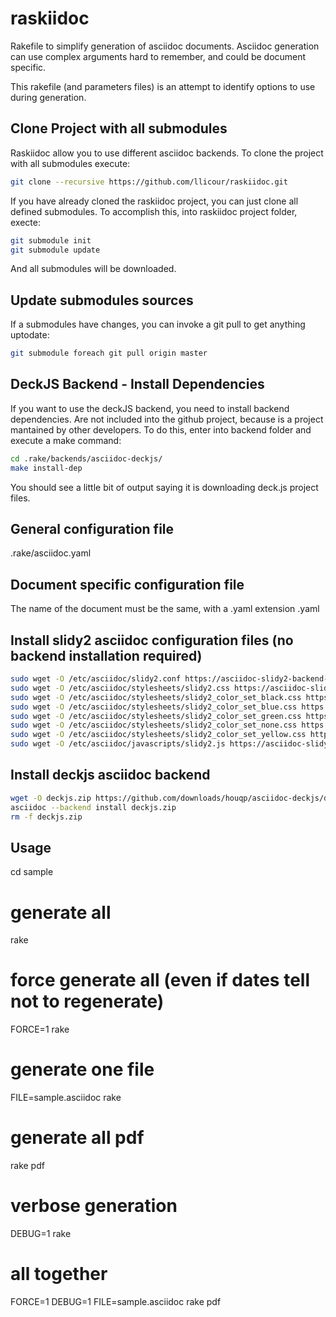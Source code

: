 raskiidoc
=========

Rakefile to simplify generation of asciidoc documents.
Asciidoc generation can use complex arguments hard to remember, and could be document specific.

This rakefile (and parameters files) is an attempt to identify options to use during generation.

Clone Project with all submodules
---------------------------------
Raskiidoc allow you to use different asciidoc backends. To clone the project
with all submodules execute:

```bash
git clone --recursive https://github.com/llicour/raskiidoc.git
```

If you have already cloned the raskiidoc project, you can just clone all defined
submodules. To accomplish this, into raskiidoc project folder, execte:

```bash
git submodule init 
git submodule update
```

And all submodules will be downloaded.

Update submodules sources
-------------------------
If a submodules have changes, you can invoke a git pull to get anything
uptodate:

```bash
git submodule foreach git pull origin master
```

DeckJS Backend - Install Dependencies
-------------------------------------
If you want to use the deckJS backend, you need to install backend dependencies.
Are not included into the github project, because is a project mantained by
other developers.
To do this, enter into backend folder and execute a make command:

```bash
cd .rake/backends/asciidoc-deckjs/
make install-dep
```

You should see a little bit of output saying it is downloading deck.js project
files.


General configuration file
--------------------------
.rake/asciidoc.yaml

Document specific configuration file
------------------------------------
The name of the document must be the same, with a .yaml extension
<document>.yaml

Install slidy2 asciidoc configuration files (no backend installation required)
-----------------------------------------------------------------------------

```bash
sudo wget -O /etc/asciidoc/slidy2.conf https://asciidoc-slidy2-backend-plugin.googlecode.com/svn-history/r6/trunk/slidy2.conf
sudo wget -O /etc/asciidoc/stylesheets/slidy2.css https://asciidoc-slidy2-backend-plugin.googlecode.com/svn/trunk/stylesheets/slidy2.css
sudo wget -O /etc/asciidoc/stylesheets/slidy2_color_set_black.css https://asciidoc-slidy2-backend-plugin.googlecode.com/svn/trunk/stylesheets/slidy2_color_set_black.css
sudo wget -O /etc/asciidoc/stylesheets/slidy2_color_set_blue.css https://asciidoc-slidy2-backend-plugin.googlecode.com/svn/trunk/stylesheets/slidy2_color_set_blue.css
sudo wget -O /etc/asciidoc/stylesheets/slidy2_color_set_green.css https://asciidoc-slidy2-backend-plugin.googlecode.com/svn/trunk/stylesheets/slidy2_color_set_green.css
sudo wget -O /etc/asciidoc/stylesheets/slidy2_color_set_none.css https://asciidoc-slidy2-backend-plugin.googlecode.com/svn/trunk/stylesheets/slidy2_color_set_none.css
sudo wget -O /etc/asciidoc/stylesheets/slidy2_color_set_yellow.css https://asciidoc-slidy2-backend-plugin.googlecode.com/svn/trunk/stylesheets/slidy2_color_set_yellow.css
sudo wget -O /etc/asciidoc/javascripts/slidy2.js https://asciidoc-slidy2-backend-plugin.googlecode.com/svn/trunk/javascripts/slidy2.js
```

Install deckjs asciidoc backend
-----------------------------------------------------------------------------
```bash
wget -O deckjs.zip https://github.com/downloads/houqp/asciidoc-deckjs/deckjs-1.6.2.zip
asciidoc --backend install deckjs.zip
rm -f deckjs.zip
```

Usage
-----

cd sample

# generate all
rake

# force generate all (even if dates tell not to regenerate)
FORCE=1 rake

# generate one file
FILE=sample.asciidoc rake

# generate all pdf
rake pdf

# verbose generation
DEBUG=1 rake

# all together
FORCE=1 DEBUG=1 FILE=sample.asciidoc rake pdf

